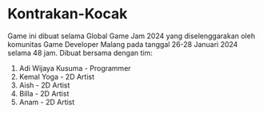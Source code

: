# Kontrakan-Kocak
 
Game ini dibuat selama Global Game Jam 2024 yang diselenggarakan oleh komunitas Game Developer Malang pada tanggal 26-28 Januari 2024 selama 48 jam.
Dibuat bersama dengan tim:
1. Adi Wijaya Kusuma - Programmer
2. Kemal Yoga - 2D Artist
3. Aish - 2D Artist
4. Billa - 2D Artist
5. Anam - 2D Artist
